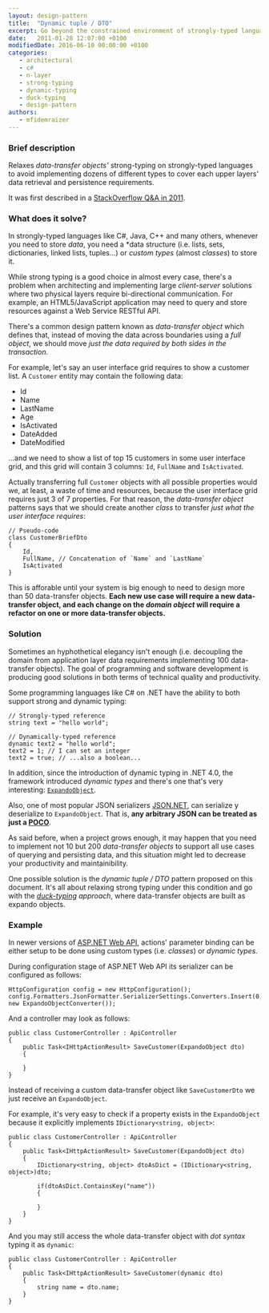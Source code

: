 ```yaml
---
layout: design-pattern
title:  "Dynamic tuple / DTO"
excerpt: Go beyond the constrained environment of strongly-typed languages. Avoid tons of DTO classes.
date:   2011-01-28 12:07:00 +0100
modifiedDate: 2016-06-10 00:00:00 +0100
categories:
   - architectural
   - c#
   - n-layer
   - strong-typing
   - dynamic-typing
   - duck-typing
   - design-pattern
authors: 
   - mfidemraizer
---
```


### Brief description

Relaxes *data-transfer objects'* strong-typing on strongly-typed languages to avoid implementing dozens of different types to cover each upper layers' data retrieval and persistence requirements.

It was first described in a [StackOverflow Q&A in 2011](http://stackoverflow.com/questions/4828024/dto-simplified-dynamic-tuples-how-lets-see-a-possible-solution).

### What does it solve?

In strongly-typed languages like C#, Java, C++ and many others, whenever you need to store *data*, you need a *data structure (i.e. lists, sets, dictionaries, linked lists, tuples...) or *custom types* (almost *classes*) to store it.

While strong typing is a good choice in almost every case, there's a problem when architecting and implementing large *client-server* solutions where two physical layers require bi-directional communication. For example, an HTML5/JavaScript application may need to query and store resources against a Web Service RESTful API. 

There's a common design pattern known as *data-transfer object* which defines that, instead of moving the data across boundaries using a *full object*, we should move *just the data required by both sides in the transaction*.

For example, let's say an user interface grid requires to show a customer list. A `Customer` entity may contain the following data:

- Id
- Name
- LastName
- Age
- IsActivated
- DateAdded
- DateModified

...and we need to show a list of top 15 customers in some user interface grid, and this grid will contain 3 columns: `Id`, `FullName` and `IsActivated`.

Actually transferring full `Customer` objects with all possible properties would we, at least, a waste of time and resources, because the user interface grid requires just 3 of 7 properties. For that reason, the *data-transfer object* patterns says that we should create another *class* to transfer *just what the user interface requires*:

	// Pseudo-code
	class CustomerBriefDto 
	{
		Id,
		FullName, // Concatenation of `Name` and `LastName`
		IsActivated
	}

This is afforable until your system is big enough to need to design more than 50 data-transfer objects. **Each new use case will require a new data-transfer object, and each change on the *domain object* will require a refactor on one or more data-transfer objects.**

### Solution

Sometimes an hyphothetical elegancy isn't enough (i.e. decoupling the domain from application layer data requirements implementing 100 data-transfer objects). The goal of programming and software development is producing good solutions in both terms of technical quality and productivity.

Some programming languages like C# on .NET have the ability to both support strong and dynamic typing:

	// Strongly-typed reference
	string text = "hello world";

	// Dynamically-typed reference
	dynamic text2 = "hello world";
	text2 = 1; // I can set an integer
	text2 = true; // ...also a boolean...

In addition, since the introduction of dynamic typing in .NET 4.0, the framework introduced *dynamic types* and there's one that's very interesting: [`ExpandoObject`](https://msdn.microsoft.com/en-us/library/system.dynamic.expandoobject(v=vs.110).aspx).

Also, one of most popular JSON serializers [JSON.NET](http://www.newtonsoft.com/json), can serialize y deserialize to `ExpandoObject`. That is, **any arbitrary JSON can be treated as just a [POCO](https://en.wikipedia.org/wiki/Plain_Old_CLR_Object)**.

As said before, when a project grows enough, it may happen that you need to implement not 10 but 200 *data-transfer objects* to support all use cases of querying and persisting data, and this situation might led to decrease your productivity and maintainibility. 

One possible solution is the *dynamic tuple / DTO* pattern proposed on this document. It's all about relaxing strong typing under this condition and go with the *[duck-typing](https://en.wikipedia.org/wiki/Duck_typing) approach*, where data-transfer objects are built as expando objects.

### Example

In newer versions of [ASP.NET Web API](http://www.asp.net/web-api), actions' parameter binding can be either setup to be done using custom types (i.e. *classes*) or *dynamic types*.

During configuration stage of ASP.NET Web API its serializer can be configured as follows:

	HttpConfiguration config = new HttpConfiguration();
	config.Formatters.JsonFormatter.SerializerSettings.Converters.Insert(0, new ExpandoObjectConverter());

And a controller may look as follows:

	public class CustomerController : ApiController 
	{
		public Task<IHttpActionResult> SaveCustomer(ExpandoObject dto)
		{

		}
	}

Instead of receiving a custom data-transfer object like `SaveCustomerDto` we just receive an `ExpandoObject`. 

For example, it's very easy to check if a property exists in the `ExpandoObject` because it explicitly implements `IDictionary<string, object>`:

	public class CustomerController : ApiController 
	{
		public Task<IHttpActionResult> SaveCustomer(ExpandoObject dto)
		{
			IDictionary<string, object> dtoAsDict = (IDictionary<string, object>)dto;

			if(dtoAsDict.ContainsKey("name")) 
			{

			}
		}
	}

And you may still access the whole data-transfer object with *dot syntax* typing it as `dynamic`:

	public class CustomerController : ApiController 
	{
		public Task<IHttpActionResult> SaveCustomer(dynamic dto)
		{
			string name = dto.name;
		}
	}